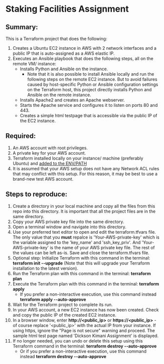 # Staking Facilities Assignment


## Summary:
This is a Terraform project that does the following:
1. Creates a Ubuntu EC2 instance in AWS with 2 network interfaces and a public IP that is auto-assigned as a AWS elastic IP.
2. Executes an Ansible playbook that does the following steps, all on the remote VM/ instance:
    - Installs Python and Ansible on the instance.
      - Note that it is also possible to install Ansible locally and run the following steps on the remote EC2 instance. But to avoid failures caused by host-specific Python or Ansible configuration settings on the Terraform host, this project directly installs Python and Ansible on the remote instance.
    - Installs Apache2 and creates an Apache webserver.
    - Starts the Apache service and configures it to listen on ports 80 and 443.
    - Creates a simple html testpage that is accessible via the public IP of the EC2 instance. 


## Required:
1. An AWS account with root privileges.
2. A private key for your AWS account.
3. Terraform installed locally on your instance/ machine (preferably Ubuntu) and [added to the ENV/PATH](https://developer.hashicorp.com/terraform/tutorials/aws-get-started/install-cli)
4. It is assumed that your AWS setup does not have any Network ACL rules that may conflict with this setup. For this reason, it may be best to use a brand-new test AWS account.


## Steps to reproduce:
1. Create a directory in your local machine and copy all the files from this repo into this directory. It is important that all the project files are in the same directory.
2. Copy your AWS private key file into the same directory.
3. Open a terminal window and navigate into this directory.
4. Use your preferred text editor to open and edit the terraform.tfvars file. The only value that you **must** repalce is 'Your-AWS-private-key' which is the variable assigned to the 'key_name' and 'ssh_key_priv'. And 'Your-AWS-private-key' is the name of your AWS private key file. The rest of the values can be left as-is. Save and close the terraform.tfvars file.
5. Optional step: Initialize Terraform with this command in the terminal: **terraform init --upgrade** (Note that this will upgrade your Terraform installation to the latest version).
6. Run the Terraform plan with this command in the terminal: **terraform plan**
7. Execute the Terraform plan with this command in the terminal: **terraform apply**
   - If you prefer a non-interactive execution, use this command instead **terraform apply --auto-approve**
8. Wait for the Terraform project to complete its run.
9. In your AWS account, a new EC2 instance has now been created. Check and copy the public IP of the created EC2 instance.
10. In a browser window, enter **http://<public_ip>** or **https://<public_ip>** - of course replace '<public_ip>' with the actual IP from your instance. If using https, ignore the "Page is not secure" warning and proceed. The sample html test page named 'Dickson Kimani Assignment' is displayed.
11. If no longer needed, you can undo or delete this setup using this Terraform command in the terminal: **terraform destroy --auto-approve**
    - Or if you prefer a non-interactive execution, use this command instead **terraform destroy --auto-approve**
